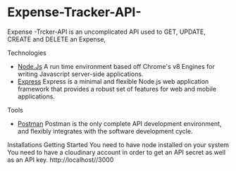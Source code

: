 # Expense-Tracker-API-

Expense -Trcker-API is an uncomplicated API used to GET, UPDATE, CREATE and DELETE an Expense,

Technologies

- [Node.Js](https://nodejs.org/) A run time environment based off Chrome's v8 Engines for writing Javascript server-side applications.
- [Express](https://expressjs.com/) Express is a minimal and flexible Node.js web application framework that provides a robust set of features for web and mobile applications.

Tools
- [Postman](https://getpostman.com/) Postman is the only complete API development environment, and flexibly integrates with the software development cycle.


Installations
Getting Started
You need to have node installed on your system
You need to have a cloudinary account in order to get an API secret as well as an API key.
http://localhost//3000
